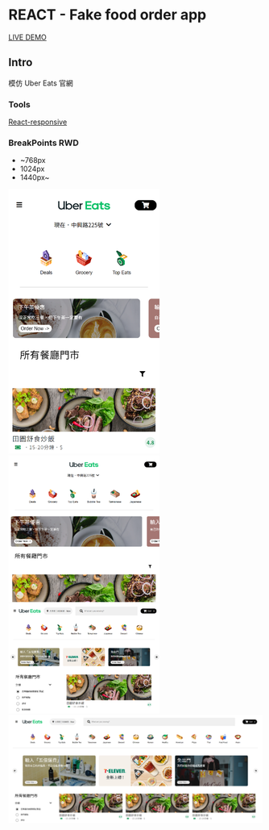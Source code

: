 # REACT - Fake food order app

[LIVE DEMO](https://wlcharlie.github.io/fake-food-order-app/)

## Intro

模仿 Uber Eats 官網

### Tools

[React-responsive](https://www.npmjs.com/package/react-responsive)

### BreakPoints RWD

- ~768px
- 1024px
- 1440px~

<img src="./public/images/04.png" width="300">
<img src="./public/images/03.png" width="300">
<img src="./public/images/02.png" width="300">
<img src="./public/images/01.png" width="600">
